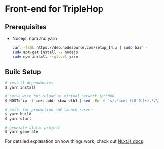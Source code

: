 # Front-end for TripleHop

## Prerequisites

* Nodejs, npm and yarn

    ```sh
    curl -fsSL https://deb.nodesource.com/setup_14.x | sudo bash -
    sudo apt-get install -y nodejs
    sudo npm install --global yarn
    ```

## Build Setup

```sh
# install dependencies
$ yarn install

# serve with hot reload at virtual_network_ip:3000
$ HOST=`ip -f inet addr show eth1 | sed -En -e 's/.*inet ([0-9.]+).*/\1/p'` yarn dev

# build for production and launch server
$ yarn build
$ yarn start

# generate static project
$ yarn generate
```

For detailed explanation on how things work, check out [Nuxt.js docs](https://nuxtjs.org).
